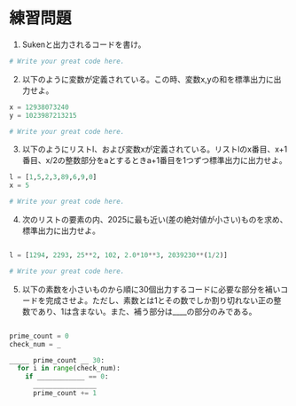 # 練習問題

1. Sukenと出力されるコードを書け。

```python
# Write your great code here.

```

2. 以下のように変数が定義されている。この時、変数x,yの和を標準出力に出力せよ。

```python
x = 12938073240
y = 1023987213215

# Write your great code here.


```

3. 以下のようにリストl、および変数xが定義されている。リストlのx番目、x+1番目、x/2の整数部分をaとするときa+1番目を1つずつ標準出力に出力せよ。

```python
l = [1,5,2,3,89,6,9,0]
x = 5

# Write your great code here. 
```

4. 次のリストの要素の内、2025に最も近い(差の絶対値が小さい)ものを求め、標準出力に出力せよ。

```python

l = [1294, 2293, 25**2, 102, 2.0*10**3, 2039230**(1/2)]

# Write your great code here.
```

5. 以下の素数を小さいものから順に30個出力するコードに必要な部分を補いコードを完成させよ。ただし、素数とは1とその数でしか割り切れない正の整数であり、1は含まない。また、補う部分は____の部分のみである。

```python

prime_count = 0
check_num = _

_____ prime_count __ 30:
  for i in range(check_num):
    if ____________ == 0:
      ________________
      prime_count += 1
